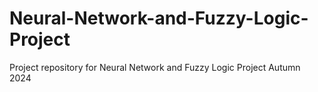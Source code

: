# Neural-Network-and-Fuzzy-Logic-Project
Project repository for Neural Network and Fuzzy Logic Project Autumn 2024
